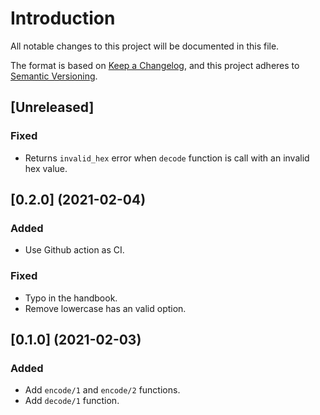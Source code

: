 # Introduction
All notable changes to this project will be documented in this file.

The format is based on [Keep a
Changelog](https://keepachangelog.com/en/1.0.0/), and this project
adheres to [Semantic Versioning](https://semver.org/spec/v2.0.0.html).

## [Unreleased]
### Fixed
- Returns `invalid_hex` error when `decode` function is call with an
  invalid hex value.

## [0.2.0] (2021-02-04)
### Added
- Use Github action as CI.
### Fixed
- Typo in the handbook.
- Remove lowercase has an valid option.

## [0.1.0] (2021-02-03)
### Added
- Add `encode/1` and `encode/2` functions.
- Add `decode/1` function.
